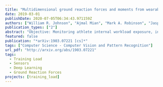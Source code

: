 ```yaml
---
title: "Multidimensional ground reaction forces and moments from wearable sensor accelerations via deep learning"
date: 2019-03-01
publishDate: 2020-07-05T06:34:43.971159Z
authors: ["William R. Johnson", "Ajmal Mian", "Mark A. Robinson", "Jasper Verheul", "David G. Lloyd", "Jacqueline A. Alderson"]
publication_types: ["2"]
abstract: "Objective: Monitoring athlete internal workload exposure, including prevention of catastrophic non-contact knee injuries, relies on the existence of a custom early-warning detection system. This system must be able to estimate accurate, reliable, and valid musculoskeletal joint loads, for sporting maneuvers in near real-time and during match play. However, current methods are constrained to laboratory instrumentation, are labor and cost intensive, and require highly trained specialist knowledge, thereby limiting their ecological validity and volume deployment. Methods: Here we show that kinematic data obtained from wearable sensor accelerometers, in lieu of embedded force platforms, can leverage recent supervised learning techniques to predict in-game near real-time multidimensional ground reaction forces and moments (GRF/M). Competing convolutional neural network (CNN) deep learning models were trained using laboratory-derived stance phase GRF/M data and simulated sensor accelerations for running and sidestepping maneuvers derived from nearly half a million legacy motion trials. Then, predictions were made from each model driven by five sensor accelerations recorded during independent inter-laboratory data capture sessions. Results: Despite adversarial conditions, the proposed deep learning workbench achieved correlations to ground truth, by GRF component, of vertical 0.9663, anterior 0.9579 (both running), and lateral 0.8737 (sidestepping). Conclusion: The lessons learned from this study will facilitate the use of wearable sensors in conjunction with deep learning to accurately estimate near real-time on-field GRF/M. Significance: Coaching, medical, and allied health staff can use this technology to monitor a range of joint loading indicators during game play, with the ultimate aim to minimize the occurrence of non-contact injuries in elite and community-level sports."
featured: false
publication: "*arXiv:1903.07221 [cs]*"
tags: ["Computer Science - Computer Vision and Pattern Recognition"]
url_pdf: "http://arxiv.org/abs/1903.07221"
tags:
  - Training Load
  - Sensors
  - Deep Learning
  - Ground Reaction Forces
projects: [training_load]
---
```


